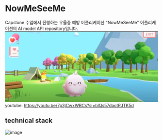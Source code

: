# NowMeSeeMe
Capstone 수업에서 진행하는 우울증 예방 어플리케이션 "NowMeSeeMe" 어플리케이션의 AI model API repository입니다.
![figure](/assets/figure.png)     
youtube: https://youtu.be/7p3jCwxWBCs?si=blQs57daotRJTK5d 

## technical stack
![image](https://github.com/Pyeonseohee/NowMeSeeMe/assets/58354506/86275936-0d34-4ee1-892a-51c68f3f358c)
